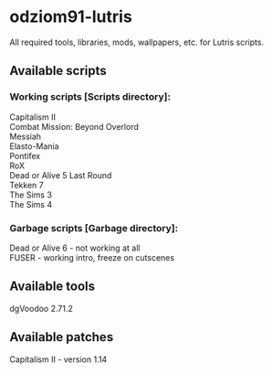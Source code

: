 # odziom91-lutris
All required tools, libraries, mods, wallpapers, etc. for Lutris scripts.  

## Available scripts
### Working scripts [Scripts directory]:
Capitalism II  
Combat Mission: Beyond Overlord  
Messiah  
Elasto-Mania  
Pontifex  
RoX  
Dead or Alive 5 Last Round  
Tekken 7  
The Sims 3  
The Sims 4  

### Garbage scripts [Garbage directory]:
Dead or Alive 6 - not working at all  
FUSER - working intro, freeze on cutscenes  

## Available tools
dgVoodoo 2.71.2

## Available patches
Capitalism II - version 1.14